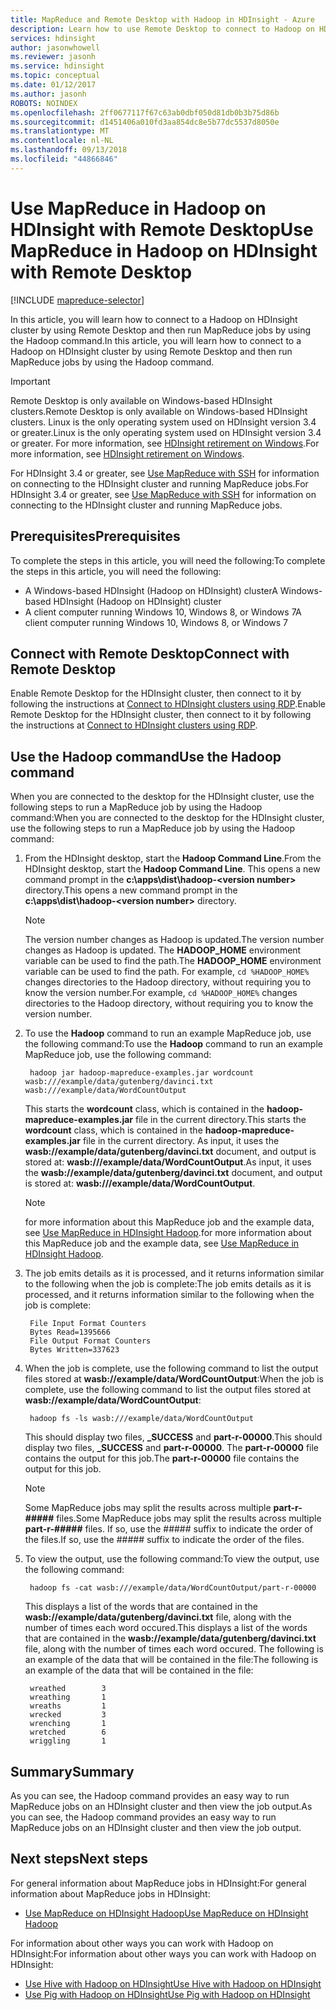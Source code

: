 ```yaml
---
title: MapReduce and Remote Desktop with Hadoop in HDInsight - Azure
description: Learn how to use Remote Desktop to connect to Hadoop on HDInsight and run MapReduce jobs.
services: hdinsight
author: jasonwhowell
ms.reviewer: jasonh
ms.service: hdinsight
ms.topic: conceptual
ms.date: 01/12/2017
ms.author: jasonh
ROBOTS: NOINDEX
ms.openlocfilehash: 2ff0677117f67c63ab0dbf050d81db0b3b75d86b
ms.sourcegitcommit: d1451406a010fd3aa854dc8e5b77dc5537d8050e
ms.translationtype: MT
ms.contentlocale: nl-NL
ms.lasthandoff: 09/13/2018
ms.locfileid: "44866846"
---
```

# <a name="use-mapreduce-in-hadoop-on-hdinsight-with-remote-desktop"></a><span data-ttu-id="223de-103">Use MapReduce in Hadoop on HDInsight with Remote Desktop</span><span class="sxs-lookup"><span data-stu-id="223de-103">Use MapReduce in Hadoop on HDInsight with Remote Desktop</span></span>
[!INCLUDE [mapreduce-selector](../../../includes/hdinsight-selector-use-mapreduce.md)]

<span data-ttu-id="223de-104">In this article, you will learn how to connect to a Hadoop on HDInsight cluster by using Remote Desktop and then run MapReduce jobs by using the Hadoop command.</span><span class="sxs-lookup"><span data-stu-id="223de-104">In this article, you will learn how to connect to a Hadoop on HDInsight cluster by using Remote Desktop and then run MapReduce jobs by using the Hadoop command.</span></span>

> [!IMPORTANT]
> <span data-ttu-id="223de-105">Remote Desktop is only available on Windows-based HDInsight clusters.</span><span class="sxs-lookup"><span data-stu-id="223de-105">Remote Desktop is only available on Windows-based HDInsight clusters.</span></span> <span data-ttu-id="223de-106">Linux is the only operating system used on HDInsight version 3.4 or greater.</span><span class="sxs-lookup"><span data-stu-id="223de-106">Linux is the only operating system used on HDInsight version 3.4 or greater.</span></span> <span data-ttu-id="223de-107">For more information, see [HDInsight retirement on Windows](../hdinsight-component-versioning.md#hdinsight-windows-retirement).</span><span class="sxs-lookup"><span data-stu-id="223de-107">For more information, see [HDInsight retirement on Windows](../hdinsight-component-versioning.md#hdinsight-windows-retirement).</span></span>
>
> <span data-ttu-id="223de-108">For HDInsight 3.4 or greater, see [Use MapReduce with SSH](apache-hadoop-use-mapreduce-ssh.md) for information on connecting to the HDInsight cluster and running MapReduce jobs.</span><span class="sxs-lookup"><span data-stu-id="223de-108">For HDInsight 3.4 or greater, see [Use MapReduce with SSH](apache-hadoop-use-mapreduce-ssh.md) for information on connecting to the HDInsight cluster and running MapReduce jobs.</span></span>

## <a id="prereq"></a><span data-ttu-id="223de-109">Prerequisites</span><span class="sxs-lookup"><span data-stu-id="223de-109">Prerequisites</span></span>
<span data-ttu-id="223de-110">To complete the steps in this article, you will need the following:</span><span class="sxs-lookup"><span data-stu-id="223de-110">To complete the steps in this article, you will need the following:</span></span>

* <span data-ttu-id="223de-111">A Windows-based HDInsight (Hadoop on HDInsight) cluster</span><span class="sxs-lookup"><span data-stu-id="223de-111">A Windows-based HDInsight (Hadoop on HDInsight) cluster</span></span>
* <span data-ttu-id="223de-112">A client computer running Windows 10, Windows 8, or Windows 7</span><span class="sxs-lookup"><span data-stu-id="223de-112">A client computer running Windows 10, Windows 8, or Windows 7</span></span>

## <a id="connect"></a><span data-ttu-id="223de-113">Connect with Remote Desktop</span><span class="sxs-lookup"><span data-stu-id="223de-113">Connect with Remote Desktop</span></span>
<span data-ttu-id="223de-114">Enable Remote Desktop for the HDInsight cluster, then connect to it by following the instructions at [Connect to HDInsight clusters using RDP](../hdinsight-administer-use-management-portal.md#connect-to-clusters-using-rdp).</span><span class="sxs-lookup"><span data-stu-id="223de-114">Enable Remote Desktop for the HDInsight cluster, then connect to it by following the instructions at [Connect to HDInsight clusters using RDP](../hdinsight-administer-use-management-portal.md#connect-to-clusters-using-rdp).</span></span>

## <a id="hadoop"></a><span data-ttu-id="223de-115">Use the Hadoop command</span><span class="sxs-lookup"><span data-stu-id="223de-115">Use the Hadoop command</span></span>
<span data-ttu-id="223de-116">When you are connected to the desktop for the HDInsight cluster, use the following steps to run a MapReduce job by using the Hadoop command:</span><span class="sxs-lookup"><span data-stu-id="223de-116">When you are connected to the desktop for the HDInsight cluster, use the following steps to run a MapReduce job by using the Hadoop command:</span></span>

1. <span data-ttu-id="223de-117">From the HDInsight desktop, start the **Hadoop Command Line**.</span><span class="sxs-lookup"><span data-stu-id="223de-117">From the HDInsight desktop, start the **Hadoop Command Line**.</span></span> <span data-ttu-id="223de-118">This opens a new command prompt in the **c:\apps\dist\hadoop-&lt;version number>** directory.</span><span class="sxs-lookup"><span data-stu-id="223de-118">This opens a new command prompt in the **c:\apps\dist\hadoop-&lt;version number>** directory.</span></span>

   > [!NOTE]
   > <span data-ttu-id="223de-119">The version number changes as Hadoop is updated.</span><span class="sxs-lookup"><span data-stu-id="223de-119">The version number changes as Hadoop is updated.</span></span> <span data-ttu-id="223de-120">The **HADOOP_HOME** environment variable can be used to find the path.</span><span class="sxs-lookup"><span data-stu-id="223de-120">The **HADOOP_HOME** environment variable can be used to find the path.</span></span> <span data-ttu-id="223de-121">For example, `cd %HADOOP_HOME%` changes directories to the Hadoop directory, without requiring you to know the version number.</span><span class="sxs-lookup"><span data-stu-id="223de-121">For example, `cd %HADOOP_HOME%` changes directories to the Hadoop directory, without requiring you to know the version number.</span></span>
   >
   >
2. <span data-ttu-id="223de-122">To use the **Hadoop** command to run an example MapReduce job, use the following command:</span><span class="sxs-lookup"><span data-stu-id="223de-122">To use the **Hadoop** command to run an example MapReduce job, use the following command:</span></span>

        hadoop jar hadoop-mapreduce-examples.jar wordcount wasb:///example/data/gutenberg/davinci.txt wasb:///example/data/WordCountOutput

    <span data-ttu-id="223de-123">This starts the **wordcount** class, which is contained in the **hadoop-mapreduce-examples.jar** file in the current directory.</span><span class="sxs-lookup"><span data-stu-id="223de-123">This starts the **wordcount** class, which is contained in the **hadoop-mapreduce-examples.jar** file in the current directory.</span></span> <span data-ttu-id="223de-124">As input, it uses the **wasb://example/data/gutenberg/davinci.txt** document, and output is stored at: **wasb:///example/data/WordCountOutput**.</span><span class="sxs-lookup"><span data-stu-id="223de-124">As input, it uses the **wasb://example/data/gutenberg/davinci.txt** document, and output is stored at: **wasb:///example/data/WordCountOutput**.</span></span>

   > [!NOTE]
   > <span data-ttu-id="223de-125">for more information about this MapReduce job and the example data, see <a href="hdinsight-use-mapreduce.md">Use MapReduce in HDInsight Hadoop</a>.</span><span class="sxs-lookup"><span data-stu-id="223de-125">for more information about this MapReduce job and the example data, see <a href="hdinsight-use-mapreduce.md">Use MapReduce in HDInsight Hadoop</a>.</span></span>
   >
   >
3. <span data-ttu-id="223de-126">The job emits details as it is processed, and it returns information similar to the following when the job is complete:</span><span class="sxs-lookup"><span data-stu-id="223de-126">The job emits details as it is processed, and it returns information similar to the following when the job is complete:</span></span>

        File Input Format Counters
        Bytes Read=1395666
        File Output Format Counters
        Bytes Written=337623
4. <span data-ttu-id="223de-127">When the job is complete, use the following command to list the output files stored at **wasb://example/data/WordCountOutput**:</span><span class="sxs-lookup"><span data-stu-id="223de-127">When the job is complete, use the following command to list the output files stored at **wasb://example/data/WordCountOutput**:</span></span>

        hadoop fs -ls wasb:///example/data/WordCountOutput

    <span data-ttu-id="223de-128">This should display two files, **_SUCCESS** and **part-r-00000**.</span><span class="sxs-lookup"><span data-stu-id="223de-128">This should display two files, **_SUCCESS** and **part-r-00000**.</span></span> <span data-ttu-id="223de-129">The **part-r-00000** file contains the output for this job.</span><span class="sxs-lookup"><span data-stu-id="223de-129">The **part-r-00000** file contains the output for this job.</span></span>

   > [!NOTE]
   > <span data-ttu-id="223de-130">Some MapReduce jobs may split the results across multiple **part-r-#####** files.</span><span class="sxs-lookup"><span data-stu-id="223de-130">Some MapReduce jobs may split the results across multiple **part-r-#####** files.</span></span> <span data-ttu-id="223de-131">If so, use the ##### suffix to indicate the order of the files.</span><span class="sxs-lookup"><span data-stu-id="223de-131">If so, use the ##### suffix to indicate the order of the files.</span></span>
   >
   >
5. <span data-ttu-id="223de-132">To view the output, use the following command:</span><span class="sxs-lookup"><span data-stu-id="223de-132">To view the output, use the following command:</span></span>

        hadoop fs -cat wasb:///example/data/WordCountOutput/part-r-00000

    <span data-ttu-id="223de-133">This displays a list of the words that are contained in the **wasb://example/data/gutenberg/davinci.txt** file, along with the number of times each word occured.</span><span class="sxs-lookup"><span data-stu-id="223de-133">This displays a list of the words that are contained in the **wasb://example/data/gutenberg/davinci.txt** file, along with the number of times each word occured.</span></span> <span data-ttu-id="223de-134">The following is an example of the data that will be contained in the file:</span><span class="sxs-lookup"><span data-stu-id="223de-134">The following is an example of the data that will be contained in the file:</span></span>

        wreathed        3
        wreathing       1
        wreaths         1
        wrecked         3
        wrenching       1
        wretched        6
        wriggling       1

## <a id="summary"></a><span data-ttu-id="223de-135">Summary</span><span class="sxs-lookup"><span data-stu-id="223de-135">Summary</span></span>
<span data-ttu-id="223de-136">As you can see, the Hadoop command provides an easy way to run MapReduce jobs on an HDInsight cluster and then view the job output.</span><span class="sxs-lookup"><span data-stu-id="223de-136">As you can see, the Hadoop command provides an easy way to run MapReduce jobs on an HDInsight cluster and then view the job output.</span></span>

## <a id="nextsteps"></a><span data-ttu-id="223de-137">Next steps</span><span class="sxs-lookup"><span data-stu-id="223de-137">Next steps</span></span>
<span data-ttu-id="223de-138">For general information about MapReduce jobs in HDInsight:</span><span class="sxs-lookup"><span data-stu-id="223de-138">For general information about MapReduce jobs in HDInsight:</span></span>

* [<span data-ttu-id="223de-139">Use MapReduce on HDInsight Hadoop</span><span class="sxs-lookup"><span data-stu-id="223de-139">Use MapReduce on HDInsight Hadoop</span></span>](hdinsight-use-mapreduce.md)

<span data-ttu-id="223de-140">For information about other ways you can work with Hadoop on HDInsight:</span><span class="sxs-lookup"><span data-stu-id="223de-140">For information about other ways you can work with Hadoop on HDInsight:</span></span>

* [<span data-ttu-id="223de-141">Use Hive with Hadoop on HDInsight</span><span class="sxs-lookup"><span data-stu-id="223de-141">Use Hive with Hadoop on HDInsight</span></span>](hdinsight-use-hive.md)
* [<span data-ttu-id="223de-142">Use Pig with Hadoop on HDInsight</span><span class="sxs-lookup"><span data-stu-id="223de-142">Use Pig with Hadoop on HDInsight</span></span>](hdinsight-use-pig.md)
